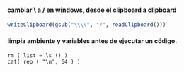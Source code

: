 #### cambiar \ a / en windows, desde el clipboard a clipboard

```R
writeClipboard(gsub("\\\\", "/", readClipboard()))
```

#### limpia ambiente y variables antes de ejecutar un código. 
```
rm ( list = ls () )
cat( rep ( "\n", 64 ) )
```

